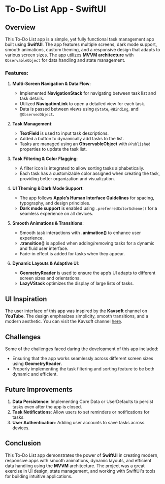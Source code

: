 
# To-Do List App - SwiftUI

## Overview

This To-Do List app is a simple, yet fully functional task management app built using **SwiftUI**. The app features multiple screens, dark mode support, smooth animations, custom theming, and a responsive design that adapts to various screen sizes. The app utilizes **MVVM architecture** with `ObservableObject` for data handling and state management.

### Features:
1. **Multi-Screen Navigation & Data Flow**:
   - Implemented **NavigationStack** for navigating between task list and task details.
   - Utilized **NavigationLink** to open a detailed view for each task.
   - Data is passed between views using `@State`, `@Binding`, and `@ObservedObject`.

2. **Task Management**:
   - **TextField** is used to input task descriptions.
   - Added a button to dynamically add tasks to the list.
   - Tasks are managed using an **ObservableObject** with `@Published` properties to update the task list.

3. **Task Filtering & Color Flagging**:
   - A filter icon is integrated to allow sorting tasks alphabetically.
   - Each task has a customizable color assigned when creating the task, providing better organization and visualization.

4. **UI Theming & Dark Mode Support**:
   - The app follows **Apple’s Human Interface Guidelines** for spacing, typography, and design principles.
   - **Dark mode support** is enabled using `.preferredColorScheme()` for a seamless experience on all devices.

5. **Smooth Animations & Transitions**:
   - Smooth task interactions with **.animation()** to enhance user experience.
   - **.transition()** is applied when adding/removing tasks for a dynamic and fluid user interface.
   - Fade-in effect is added for tasks when they appear.

6. **Dynamic Layouts & Adaptive UI**:
   - **GeometryReader** is used to ensure the app’s UI adapts to different screen sizes and orientations.
   - **LazyVStack** optimizes the display of large lists of tasks.

## UI Inspiration

The user interface of this app was inspired by the **Kavsoft** channel on **YouTube**. The design emphasizes simplicity, smooth transitions, and a modern aesthetic. You can visit the Kavsoft channel [here](https://www.youtube.com/c/Kavsoft).


## Challenges

Some of the challenges faced during the development of this app included:
- Ensuring that the app works seamlessly across different screen sizes using **GeometryReader**.
- Properly implementing the task filtering and sorting feature to be both dynamic and efficient.

## Future Improvements

1. **Data Persistence**: Implementing Core Data or UserDefaults to persist tasks even after the app is closed.
2. **Task Notifications**: Allow users to set reminders or notifications for tasks.
3. **User Authentication**: Adding user accounts to save tasks across devices.

## Conclusion

This To-Do List app demonstrates the power of **SwiftUI** in creating modern, responsive apps with smooth animations, dynamic layouts, and efficient data handling using the **MVVM** architecture. The project was a great exercise in UI design, state management, and working with SwiftUI's tools for building intuitive applications.
